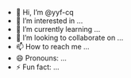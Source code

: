 - 👋 Hi, I’m @yyf-cq
- 👀 I’m interested in ...
- 🌱 I’m currently learning ...
- 💞️ I’m looking to collaborate on ...
- 📫 How to reach me ...
- 😄 Pronouns: ...
- ⚡ Fun fact: ...

<!---
yyf-cq/yyf-cq is a ✨ special ✨ repository because its `README.md` (this file) appears on your GitHub profile.
You can click the Preview link to take a look at your changes.
--->
